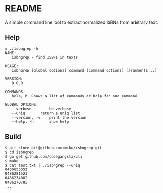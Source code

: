 README
======

A simple command line tool to extract normalized ISBNs from arbitrary text.

Help
----

    $ ./isbngrep -h
    NAME:
       isbngrep - find ISBNs in texts

    USAGE:
       isbngrep [global options] command [command options] [arguments...]

    VERSION:
       0.0.0

    COMMANDS:
       help, h  Shows a list of commands or help for one command

    GLOBAL OPTIONS:
       --verbose        be verbose
       --uniq       return a uniq list
       --version, -v    print the version
       --help, -h       show help


Build
-----

    $ git clone git@github.com:miku/isbngrep.git
    $ cd isbngrep
    $ go get github.com/codegangsta/cli
    $ make
    $ cat test.txt | ./isbngrep --uniq
    0486653552
    0486281523
    0486234002
    0486270785
    ...
